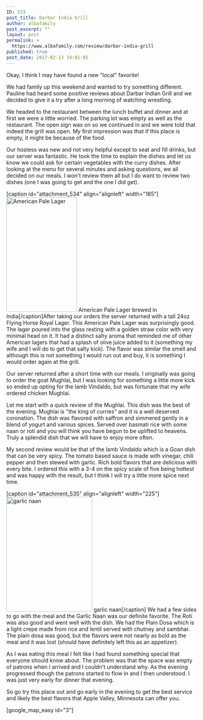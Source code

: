 ```yaml
---
ID: 533
post_title: Darbar India Grill
author: albafamily
post_excerpt: ""
layout: post
permalink: >
  https://www.albafamily.com/review/darbar-india-grill
published: true
post_date: 2017-02-13 19:01:05
---
```

Okay, I think I may have found a new "local" favorite! 

We had family up this weekend and wanted to try something different. Pauline had heard some positive reviews about Darbar Indian Grill and we decided to give it a try after a long morning of watching wrestling.

We headed to the restaurant between the lunch buffet and dinner and at first we were a little worried. The parking lot was empty as well as the restaurant. The open sign was on so we continued in and we were told that indeed the grill was open. My first impression was that if this place is empty, it might be because of the food.

Our hostess was new and not very helpful except to seat and fill drinks, but our server was fantastic. He took the time to explain the dishes and let us know we could ask for certain vegetables with the curry dishes. After looking at the menu for several minutes and asking questions, we all decided on our meals. I won't review them all but I do want to review two dishes (one I was going to get and the one I did get).

[caption id="attachment_534" align="alignleft" width="185"]<a href="https://www.albafamily.com/wp-content/uploads/FlyingHorseRoyalLager.jpg"><img src="https://www.albafamily.com/wp-content/uploads/FlyingHorseRoyalLager-185x300.jpg" alt="American Pale Lager" width="185" height="300" class="size-medium wp-image-534" /></a> American Pale Lager brewed in India[/caption]After taking our orders the server returned with a tall 24oz Flying Horse Royal Lager. This American Pale Lager was surprisingly good. The lager poured into the glass resting with a golden straw color with very minimal head on it. It had a distinct salty aroma that reminded me of other American lagers that had a splash of olive juice added to it (something my wife and I will do to get that salty kick). The flavor was similar the smell and although this is not something I would run out and buy, it is something I would order again at the grill.

Our server returned after a short time with our meals. I originally was going to order the goat Mughlai, but I was looking for something a little more kick so ended up opting for the lamb Vindaldo, but was fortunate that my wife ordered chicken Mughlai.

Let me start with a quick review of the Mughlai. This dish was the best of the evening. Mughlai is "the king of curries" and it is a well deserved coronation. The dish was flavored with saffron and simmered gently in a blend of yogurt and various spices. Served over basmati rice with some naan or roti and you will think you have begun to be uplifted to heavens. Truly a splendid dish that we will have to enjoy more often.

My second review would be that of the lamb Vindaldo which is a Goan dish that can be very spicy. The tomato based sauce is made with vinegar, chili pepper and then stewed with garlic. Rich bold flavors that are delicious with every bite. I ordered this with a 3-4 on the spicy scale of five being hottest and was happy with the result, but I think I will try a little more spice next time.

[caption id="attachment_535" align="alignleft" width="225"]<a href="https://www.albafamily.com/wp-content/uploads/garlic_naan.jpg"><img src="https://www.albafamily.com/wp-content/uploads/garlic_naan-225x300.jpg" alt="garlic naan" width="225" height="300" class="size-medium wp-image-535" /></a> garlic naan[/caption] We had a few sides to go with the meal and the Garlic Naan was our definite favorite. The Roti was also good and went well with the dish. We had the Plain Dosa which is a light crepe made from rice and lentil served with chutney and sambhar. The plain dosa was good, but the flavors were not nearly as bold as the meal and it was lost (should have definitely left this as an appetizer).

As I was eating this meal I felt like I had found something special that everyone should know about. The problem was that the space was empty of patrons when I arrived and I couldn't understand why. As the evening progressed though the patrons started to flow in and I then understood. I was just very early for dinner that evening. 

So go try this place out and go early in the evening to get the best service and likely the best flavors that Apple Valley, Minnesota can offer you.

[google_map_easy id="3"]